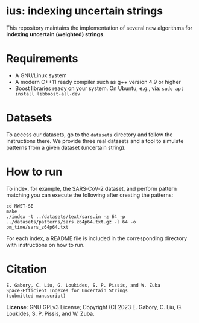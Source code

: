 ius: indexing uncertain strings
===============================

This repository maintains the implementation of several new algorithms for <b>indexing uncertain (weighted) strings</b>.

Requirements
===
* A GNU/Linux system
* A modern C++11 ready compiler such as g++ version 4.9 or higher
* Boost libraries ready on your system. On Ubuntu, e.g., via: `sudo apt install libboost-all-dev`

Datasets
===

To access our datasets, go to the `datasets` directory and follow the instructions there. We provide three real
datasets and a tool to simulate patterns from a given dataset (uncertain string). 


How to run
===

To index, for example, the SARS‑CoV‑2 dataset, and perform pattern matching you can execute the following after creating 
the patterns:

```
cd MWST-SE
make
./index -t ../datasets/text/sars.in -z 64 -p ../datasets/patterns/sars.z64p64.txt.gz -l 64 -o pm_time/sars_z64p64.txt
```

For each index, a README file is included in the corresponding directory with instructions on how to run.

Citation
===
```
E. Gabory, C. Liu, G. Loukides, S. P. Pissis, and W. Zuba
Space-Efficient Indexes for Uncertain Strings
(submitted manuscript)
```

<b>License</b>: GNU GPLv3 License; Copyright (C) 2023 E. Gabory, C. Liu, G. Loukides, S. P. Pissis, and W. Zuba.
